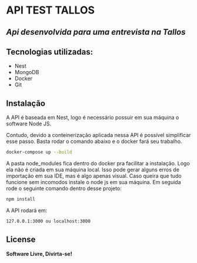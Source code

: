 # API TEST TALLOS
## _Api desenvolvida para uma entrevista na Tallos_

## Tecnologias utilizadas:

- Nest
- MongoDB
- Docker
- Git

## Instalação

A API é baseada em Nest, logo é necessário possuir em sua máquina o software Node JS.

Contudo, devido a conteinerização aplicada nessa API é possível simplificar esse passo. Basta rodar o comando abaixo e o docker fará seu trabalho.

```sh
docker-compose up --build
```

A pasta node_modules fica dentro do docker pra facilitar a instalação. Logo ela não é criada em sua máquina local. Isso pode gerar alguns erros de importação em sua IDE, mas é algo apenas visual. Caso queira que tudo funcione sem incomodos instale o node js em sua máquina. Em seguida rode o seguinte comando dentro desse projeto: 

```sh
npm install
```

A API rodará em:

```sh
127.0.0.1:3000 ou localhost:3000
```

## License
**Software Livre, Divirta-se!**
